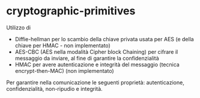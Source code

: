 # cryptographic-primitives
Utilizzo di 
- Diffie-hellman per lo scambio della chiave privata usata per AES (e della chiave per HMAC - non implementato)
- AES-CBC (AES nella modalità Cipher block Chaining) per cifrare il messaggio da inviare, al fine di garantire la confidenzialità
- HMAC per avere autenticazione e integrità del messaggio (tecnica encrypt-then-MAC) (non implementato)


Per garantire nella comunicazione le seguenti proprietà: autenticazione, confidenzialità, non-ripudio e integrità.
